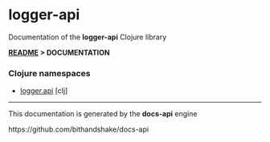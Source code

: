 
# <strong>logger-api</strong>

<p>Documentation of the <strong>logger-api</strong> Clojure library</p>

<strong>[README](../README.md) > DOCUMENTATION</strong>

### Clojure namespaces

* [logger.api](clj/logger/API.md) [clj]

---

<p>This documentation is generated by the <strong>docs-api</strong> engine</p>
https://github.com/bithandshake/docs-api
